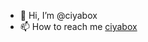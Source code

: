 - 👋 Hi, I’m @ciyabox
- 📫 How to reach me [ciyabox](https://play.google.com/store/apps/dev?id=6128508124214547444&hl=tr)

<!--
- 👋 Hi, I’m @ciyabox
- 👀 I’m interested in ...
- 🌱 I’m currently learning ...
- 💞️ I’m looking to collaborate on ...
- 📫 How to reach me ...
-->

<!---
ciyabox/ciyabox is a ✨ special ✨ repository because its `README.md` (this file) appears on your GitHub profile.
You can click the Preview link to take a look at your changes.
--->
